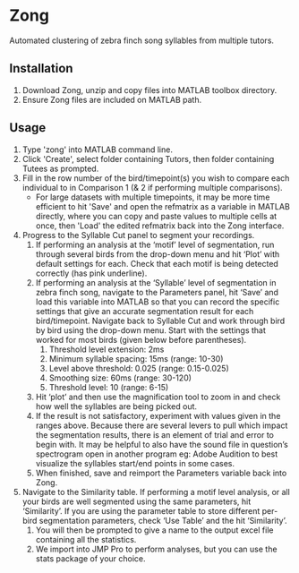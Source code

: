 # Zong

Automated clustering of zebra finch song syllables from multiple tutors.

Installation
------------
1. Download Zong, unzip and copy files into MATLAB toolbox directory.
2. Ensure Zong files are included on MATLAB path.

Usage
-----
1. Type 'zong' into MATLAB command line.
2. Click 'Create', select folder containing Tutors, then folder containing Tutees as prompted.
3. Fill in the row number of the bird/timepoint(s) you wish to compare each individual to in Comparison 1 (& 2 if performing multiple comparisons).
    * For large datasets with multiple timepoints, it may be more time efficient to hit 'Save' and open the refmatrix as a variable in MATLAB directly, where you can copy and paste values to multiple cells at once, then 'Load' the edited refmatrix back into the Zong interface.
4. Progress to the Syllable Cut panel to segment your recordings.
    1. If performing an analysis at the ‘motif’ level of segmentation, run through several birds from the drop-down menu and hit ‘Plot’ with default settings for each. Check that each motif is being detected correctly (has pink underline).
    2. If performing an analysis at the ‘Syllable’ level of segmentation in zebra finch song, navigate to the Parameters panel, hit ‘Save’ and load this variable into MATLAB so that you can record the specific settings that give an accurate segmentation result for each bird/timepoint. Navigate back to Syllable Cut and work through bird by bird using the drop-down menu. Start with the settings that worked for most birds (given below before parentheses).
        1. Threshold level extension: 2ms
        2. Minimum syllable spacing: 15ms (range: 10-30)
        3. Level above threshold: 0.025 (range: 0.15-0.025)
        4. Smoothing size: 60ms (range: 30-120)
        5. Threshold level: 10 (range: 6-15)
    3. Hit ‘plot’ and then use the magnification tool to zoom in and check how well the syllables are being picked out.
    4. If the result is not satisfactory, experiment with values given in the ranges above. Because there are several levers to pull which impact the segmentation results, there is an element of trial and error to begin with. It may be helpful to also have the sound file in question’s spectrogram open in another program eg: Adobe Audition to best visualize the syllables start/end points in some cases.
    5. When finished, save and reimport the Parameters variable back into Zong.
5. Navigate to the Similarity table. If performing a motif level analysis, or all your birds are well segmented using the same parameters, hit ‘Similarity’. If you are using the parameter table to store different per-bird segmentation parameters, check ‘Use Table’ and the hit ‘Similarity’.
    1. You will then be prompted to give a name to the output excel file containing all the statistics.
    2. We import into JMP Pro to perform analyses, but you can use the stats package of your choice.
